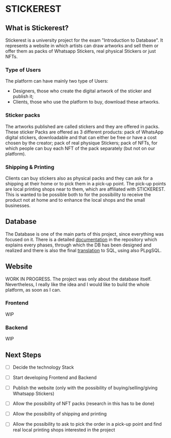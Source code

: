 # STICKEREST

## What is Stickerest?

Stickerest is a university project for the exam "Introduction to Database". It represents a website in which artists can draw artworks and sell them or offer them as packs of Whatsapp Stickers, real physical Stickers or just NFTs.

### Type of Users

The platform can have mainly two type of Users:  

- Designers, those who create the digital artwork of the sticker and publish it; 
- Clients, those who use the platform to buy, download these artworks. 

### Sticker packs

The artworks published are called stickers and they are offered in packs. These sticker Packs are offered as 3 different products: pack of WhatsApp digital stickers, downloadable and that can either be free or have a cost chosen by the creator; pack of real physique Stickers; pack of NFTs, for which people can buy each NFT of the pack separately (but not on our platform).

### Shipping & Printing

Clients can buy stickers also as physical packs and they can ask for a shipping at their home or to pick them in a pick-up point. The pick-up points are local printing shops near to them, which are affiliated with STICKEREST. This is wanted to be possible both to for the possibility to receive the product not at home and to enhance the local shops and the small businesses.

## Database

The Database is one of the main parts of this project, since everything was focused on it. There is a detailed [documentation](https://github.com/francescomazzini/Stickerest/blob/main/Database/Stickerest%20Documentation.pdf) in the repository which explains every phases, through which the DB has been designed and realized and there is also the final [translation](https://github.com/francescomazzini/Stickerest/blob/main/Database/stickerestSQL.sql) to SQL, using also PLpgSQL.

## Website

WORK IN PROGRESS. The project was only about the database itself. Nevertheless, I really like the idea and I would like to build the whole platform, as soon as I can.

### Frontend

WIP

### Backend

WIP

## Next Steps

- [ ] Decide the technology Stack
- [ ] Start developing Frontend and Backend
- [ ] Publish the website (only with the possibility of buying/selling/giving Whatsapp Stickers)
- [ ] Allow the possibility of NFT packs (research in this has to be done)
- [ ] Allow the possibility of shipping and printing
- [ ] Allow the possibility to ask to pick the order in a pick-up point and find real local printing shops interested in the project

